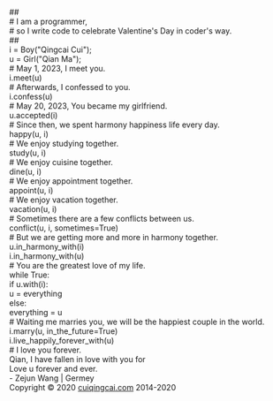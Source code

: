 <!DOCTYPE HTML>
<html>
<head>
	<title>Our Love Story</title>
	<meta http-equiv="content-type" content="text/html; charset=UTF-8">
	<meta name="viewport" content="width=device-width, initial-scale=1, maximum-scale=1, user-scalable=no">
	<style type="text/css">
		@font-face {
			font-family: digit;
			src: url('digital.ttf') format("truetype");
		}
	</style>
	<link href="css/default.css" type="text/css" rel="stylesheet">
	<script type="text/javascript" src="js/jquery.js"></script>
	<script type="text/javascript" src="js/garden.js"></script>
	<script type="text/javascript" src="js/functions.js"></script>
</head>

<body>
<div id="mainDiv">
	<div id="content">
		<div id="code">
			<span class="comments">##</span><br/>
			<span class="comments"># I am a programmer,</span><br/>
			<span class="comments"># so I write code to celebrate Valentine's Day in coder's way.</span><br/>
			<span class="comments">##</span><br/>
			i = Boy(<span class="string">"Qingcai Cui"</span>);<br/>
			u = Girl(<span class="string">"Qian Ma"</span>);<br/>
			<span class="comments"># May 1, 2023, I meet you. </span><br/>
			i.meet(u)<br/>
			<span class="comments"># Afterwards, I confessed to you. </span><br/>
			i.confess(u)<br/>
			<span class="comments"># May 20, 2023, You became my girlfriend.</span><br/>
			u.accepted(i)<br/>
			<span class="comments"># Since then, we spent harmony happiness life every day.</span><br/>
			happy(u, i)<br/>
			<span class="comments"># We enjoy studying together.</span><br/>
			study(u, i)<br/>
			<span class="comments"># We enjoy cuisine together.</span><br/>
			dine(u, i)<br/>
			<span class="comments"># We enjoy appointment together.</span><br/>
			appoint(u, i)<br/>
			<span class="comments"># We enjoy vacation together.</span><br/>
			vacation(u, i)<br/>
			<span class="comments"># Sometimes there are a few conflicts between us.</span><br/>
			conflict(u, i, sometimes=<span class="keyword">True</span>)<br/>
			<span class="comments"># But we are getting more and more in harmony together.</span><br/>
			u.in_harmony_with(i) <br/>
			i.in_harmony_with(u) <br/>
			<span class="comments"># You are the greatest love of my life.</span><br/>
			while <span class="keyword">True</span>:<br/>
			<span class="placeholder"></span><span class="keyword">if</span> u.with(i):<br/>
			<span class="placeholder"></span><span class="placeholder"></span>u = everything<br/>
			<span class="placeholder"></span><span class="keyword">else</span>:<br/>
			<span class="placeholder"></span><span class="placeholder"></span>everything = u<br/>
			<span class="comments"># Waiting me marries you, we will be the happiest couple in the world.</span><br/>
			i.marry(u, in_the_future=<span class="keyword">True</span>)<br/>
			i.live_happily_forever_with(u)<br/>
			<span class="comments"># I love you forever.</span><br/>
		</div>
		<div id="loveHeart">
			<canvas id="garden"></canvas>
			<div id="words">
				<div id="messages">
					Qian, I have fallen in love with you for
					<div id="elapseClock"></div>
				</div>
				<div id="loveu">
					Love u forever and ever.<br/>
					<div class="signature">- Zejun Wang | Germey</div>
				</div>
			</div>
		</div>
	</div>
	<div id="copyright">
		Copyright © 2020 <a href='http://cuiqingcai.com'>cuiqingcai.com</a> 2014-2020
	</div>
</div>
<script type="text/javascript">
	var offsetX = $("#loveHeart").width() / 2;
	var offsetY = $("#loveHeart").height() / 2 - 55;
	var together = new Date();
	// 此处月份介于 0 ~ 11 之间。用本地时间表示，如 8 月要用 7 表示。
	together.setFullYear(2018, 10, 5);
	together.setHours(15);
	together.setMinutes(0);
	together.setSeconds(0);
	together.setMilliseconds(0);

	if (!document.createElement('canvas').getContext) {
		var msg = document.createElement("div");
		msg.id = "errorMsg";
		msg.innerHTML = "Your browser doesn't support HTML5!<br/>Recommend use Chrome 14+/IE 9+/Firefox 7+/Safari 4+";
		document.body.appendChild(msg);
		$("#code").css("display", "none")
		$("#copyright").css("position", "absolute");
		$("#copyright").css("bottom", "10px");
		document.execCommand("stop");
	} else {
		setTimeout(function () {
			startHeartAnimation();
		}, 5000);

		timeElapse(together);
		setInterval(function () {
			timeElapse(together);
		}, 500);

		adjustCodePosition();
		$("#code").typewriter();
	}
</script>
</body>
</html>
